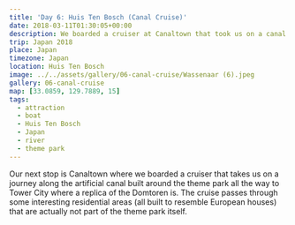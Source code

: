 ```yaml
---
title: 'Day 6: Huis Ten Bosch (Canal Cruise)'
date: 2018-03-11T01:30:05+00:00
description: We boarded a cruiser at Canaltown that took us on a canal cruise all the way to Tower City where a replica of the Domtoren is.
trip: Japan 2018
place: Japan
timezone: Japan
location: Huis Ten Bosch
image: ../../assets/gallery/06-canal-cruise/Wassenaar (6).jpeg
gallery: 06-canal-cruise
map: [33.0859, 129.7889, 15]
tags:
  - attraction
  - boat
  - Huis Ten Bosch
  - Japan
  - river
  - theme park
---
```


Our next stop is Canaltown where we boarded a cruiser that takes us on a journey along the artificial canal built around the theme park all the way to Tower City where a replica of the Domtoren is. The cruise passes through some interesting residential areas (all built to resemble European houses) that are actually not part of the theme park itself.
